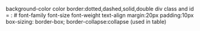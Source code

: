 background-color
color
border:dotted,dashed,solid,double
div class and id = : #
font-family
font-size
font-weight
text-align
margin:20px
padding:10px
box-sizing: border-box;
border-collapse:collapse (used in table)